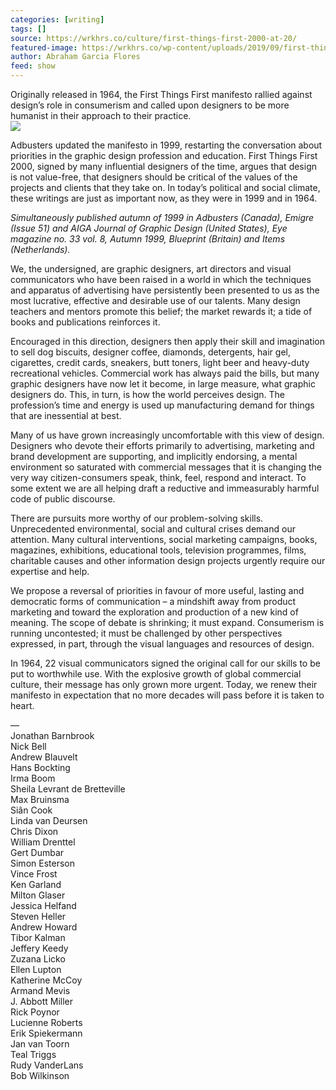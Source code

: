 ```yaml
---
categories: [writing]
tags: []
source: https://wrkhrs.co/culture/first-things-first-2000-at-20/
featured-image: https://wrkhrs.co/wp-content/uploads/2019/09/first-things-first-emigre.jpg
author: Abraham Garcia Flores
feed: show
---
```


Originally released in 1964, the First Things First manifesto rallied against design’s role in consumerism and called upon designers to be more humanist in their approach to their practice.  
![](https://wrkhrs.co/wp-content/uploads/2019/09/first-thing-first-1024x806.png)

Adbusters updated the manifesto in 1999, restarting the conversation about priorities in the graphic design profession and education. First Things First 2000, signed by many influential designers of the time, argues that design is not value-free, that designers should be critical of the values of the projects and clients that they take on. In today’s political and social climate, these writings are just as important now, as they were in 1999 and in 1964.

_Simultaneously published autumn of 1999 in Adbusters (Canada), Emigre (Issue 51) and AIGA Journal of Graphic Design (United States), Eye magazine no. 33 vol. 8, Autumn 1999, Blueprint (Britain) and Items (Netherlands)._

We, the undersigned, are graphic designers, art directors and visual communicators who have been raised in a world in which the techniques and apparatus of advertising have persistently been presented to us as the most lucrative, effective and desirable use of our talents. Many design teachers and mentors promote this belief; the market rewards it; a tide of books and publications reinforces it.

Encouraged in this direction, designers then apply their skill and imagination to sell dog biscuits, designer coffee, diamonds, detergents, hair gel, cigarettes, credit cards, sneakers, butt toners, light beer and heavy-duty recreational vehicles. Commercial work has always paid the bills, but many graphic designers have now let it become, in large measure, what graphic designers do. This, in turn, is how the world perceives design. The profession’s time and energy is used up manufacturing demand for things that are inessential at best.

Many of us have grown increasingly uncomfortable with this view of design. Designers who devote their efforts primarily to advertising, marketing and brand development are supporting, and implicitly endorsing, a mental environment so saturated with commercial messages that it is changing the very way citizen-consumers speak, think, feel, respond and interact. To some extent we are all helping draft a reductive and immeasurably harmful code of public discourse.

There are pursuits more worthy of our problem-solving skills. Unprecedented environmental, social and cultural crises demand our attention. Many cultural interventions, social marketing campaigns, books, magazines, exhibitions, educational tools, television programmes, films, charitable causes and other information design projects urgently require our expertise and help.

We propose a reversal of priorities in favour of more useful, lasting and democratic forms of communication – a mindshift away from product marketing and toward the exploration and production of a new kind of meaning. The scope of debate is shrinking; it must expand. Consumerism is running uncontested; it must be challenged by other perspectives expressed, in part, through the visual languages and resources of design.

In 1964, 22 visual communicators signed the original call for our skills to be put to worthwhile use. With the explosive growth of global commercial culture, their message has only grown more urgent. Today, we renew their manifesto in expectation that no more decades will pass before it is taken to heart.

—  
Jonathan Barnbrook  
Nick Bell  
Andrew Blauvelt  
Hans Bockting  
Irma Boom  
Sheila Levrant de Bretteville  
Max Bruinsma  
Siân Cook  
Linda van Deursen  
Chris Dixon  
William Drenttel  
Gert Dumbar  
Simon Esterson  
Vince Frost  
Ken Garland  
Milton Glaser  
Jessica Helfand  
Steven Heller  
Andrew Howard  
Tibor Kalman  
Jeffery Keedy  
Zuzana Licko  
Ellen Lupton  
Katherine McCoy  
Armand Mevis  
J. Abbott Miller  
Rick Poynor  
Lucienne Roberts  
Erik Spiekermann  
Jan van Toorn  
Teal Triggs  
Rudy VanderLans  
Bob Wilkinson
